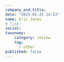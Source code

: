 ```yaml
---
company_and_title: 
date: "2025-01-25 14:33"
name: Eric Jones
# link:
social: 
taxonomy:
    category: review
    tag:
      - other
published: false
---
```




